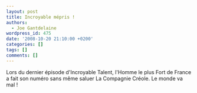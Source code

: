 ```yaml
---
layout: post
title: Incroyable mépris !
authors:
  - Joe Gantdelaine
wordpress_id: 475
date: '2008-10-20 21:10:00 +0200'
categories: []
tags: []
comments: []
---
```

Lors du dernier épisode d'Incroyable Talent, l'Homme le plus Fort de France a fait son numéro sans même saluer La Compagnie Créole. Le monde va mal !
